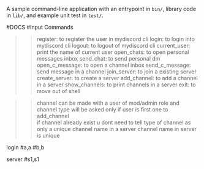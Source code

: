 A sample command-line application with an entrypoint in `bin/`, library code
in `lib/`, and example unit test in `test/`.


#DOCS
#Input Commands

>>register: to register the user in mydiscord cli
>>login: to login into mydiscord cli
>>logout: to logout of mydiscord cli
>>current_user: print the name of current user
>>open_chats: to open personal messages inbox
>>send_chat: to send personal dm
>>open_c_message: to open a channel inbox
>>send_c_message: send message in a channel
>>join_server: to join a existing server
>>create_server: to create a server
>>add_channel: to add a channel in a server
>>show_channels: to print channels in a server
>>exit: to move out of shell

>>channel can be made with a user of mod/admin role and channel type will be asked only if user is first one to add_channel      
>>if channel already exist u dont need to tell type of channel as only a unique channel name in a server
>>channel name in server is unique


login
#a,a
#b,b


server
#s1,s1